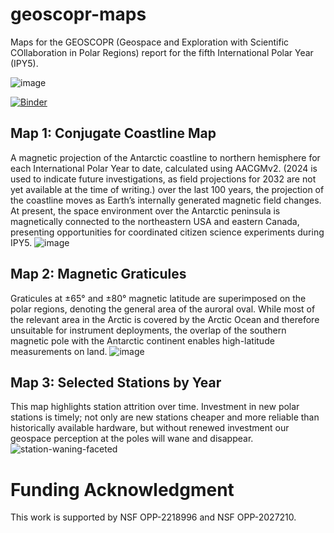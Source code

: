 # geoscopr-maps
Maps for the GEOSCOPR (Geospace and Exploration with Scientific COllaboration in Polar Regions) report for the fifth International Polar Year (IPY5).

![image](https://github.com/user-attachments/assets/f060807b-ef8c-4dc9-963e-0e6f6e1d9141)

[![Binder](https://mybinder.org/badge_logo.svg)](https://mybinder.org/v2/gh/KCollins/geoscopr-maps/HEAD)

## Map 1: Conjugate Coastline Map
A magnetic projection of the Antarctic coastline to northern hemisphere for each International Polar Year to date, calculated using AACGMv2. (2024 is used to indicate future investigations, as field projections for 2032 are not yet available at the time of writing.) over the last 100 years, the projection of the coastline moves as Earth’s internally generated magnetic field changes. At present, the space environment over the Antarctic peninsula is magnetically connected to the northeastern USA and eastern Canada, presenting opportunities for coordinated citizen science experiments during IPY5.
![image](https://github.com/user-attachments/assets/6e0db929-101e-4c58-b356-474f31e738af)


## Map 2: Magnetic Graticules
Graticules at ±65° and ±80° magnetic latitude are superimposed on the polar regions, denoting the general area of the auroral oval. While most of the relevant area in the Arctic is covered by the Arctic Ocean and therefore unsuitable for instrument deployments, the overlap of the southern magnetic pole with the Antarctic continent enables high-latitude measurements on land.
![image](https://github.com/user-attachments/assets/d6676f8d-ce9a-4ba0-b880-27c50d9a03e9)


## Map 3: Selected Stations by Year 
This map highlights station attrition over time. Investment in new polar stations is timely; not only are new stations cheaper and more reliable than historically available hardware, but without renewed investment our geospace perception at the poles will wane and disappear. 
![station-waning-faceted](https://github.com/user-attachments/assets/540ab1e1-f897-4940-b9e1-055123419a86)


# Funding Acknowledgment
This work is supported by NSF OPP-2218996 and NSF OPP-2027210.

